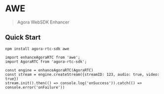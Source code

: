 # AWE

> Agora WebSDK Enhancer

## Quick Start

```
npm install agora-rtc-sdk awe
```

```
import enhanceAgoraRTC from 'awe';
import AgoraRTC from 'agora-rtc-sdk';

const engine = enhanceAgoraRTC(AgoraRTC)
const stream = engine.createStream({streamID: 123, audio: true, video: true})
stream.init().then(() => console.log('onSuccess')).catch(() => console.error('onFailure'))

```